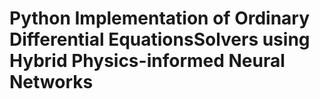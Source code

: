 # Python Implementation of Ordinary Differential EquationsSolvers using Hybrid Physics-informed Neural Networks

